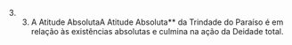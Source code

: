 ﻿3. 3. A Atitude AbsolutaA Atitude Absoluta** da Trindade do Paraíso é em relação às existências absolutas e culmina na ação da Deidade total.